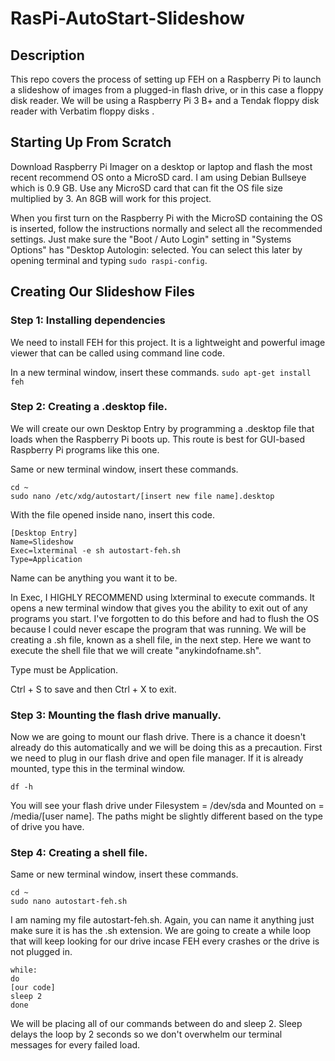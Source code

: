 # RasPi-AutoStart-Slideshow

## Description
This repo covers the process of setting up FEH on a Raspberry Pi to launch a slideshow of images from a plugged-in flash drive, or in this case a floppy disk reader. We will be using a Raspberry Pi 3 B+ and a Tendak floppy disk reader with Verbatim floppy disks .

## Starting Up From Scratch
Download Raspberry Pi Imager on a desktop or laptop and flash the most recent recommend OS onto a MicroSD card. I am using Debian Bullseye which is 0.9 GB. Use any MicroSD card that can fit the OS file size multiplied by 3. An 8GB will work for this project. 

When you first turn on the Raspberry Pi with the MicroSD containing the OS is inserted, follow the instructions normally and select all the recommended settings. Just make sure the "Boot / Auto Login" setting in "Systems Options" has "Desktop Autologin: selected. You can select this later by opening terminal and typing ```sudo raspi-config```.

## Creating Our Slideshow Files

### Step 1: Installing dependencies
We need to install FEH for this project. It is a lightweight and powerful image viewer that can be called using command line code. 

In a new terminal window, insert these commands.
```sudo apt-get install feh```

### Step 2: Creating a .desktop file.
We will create our own Desktop Entry by programming a .desktop file that loads when the Raspberry Pi boots up. This route is best for GUI-based Raspberry Pi programs like this one.

Same or new terminal window, insert these commands.
```
cd ~
sudo nano /etc/xdg/autostart/[insert new file name].desktop
```
With the file opened inside nano, insert this code.
```
[Desktop Entry]
Name=Slideshow
Exec=lxterminal -e sh autostart-feh.sh
Type=Application
```
Name can be anything you want it to be.

In Exec, I HIGHLY RECOMMEND using lxterminal to execute commands. It opens a new terminal window that gives you the ability to exit out of any programs you start. I've forgotten to do this before and had to flush the OS because I could never escape the program that was running. We will be creating a .sh file, known as a shell file, in the next step. Here we want to execute the shell file that we will create "anykindofname.sh".

Type must be Application.

Ctrl + S to save and then Ctrl + X to exit.

### Step 3: Mounting the flash drive manually.
Now we are going to mount our flash drive. There is a chance it doesn't already do this automatically and we will be doing this as a precaution. First we need to plug in our flash drive and open file manager. If it is already mounted, type this in the terminal window.
```
df -h
```
You will see your flash drive under Filesystem = /dev/sda and Mounted on = /media/[user name]. The paths might be slightly different based on the type of drive you have.

### Step 4: Creating a shell file.
Same or new terminal window, insert these commands.
```
cd ~
sudo nano autostart-feh.sh
```
I am naming my file autostart-feh.sh. Again, you can name it anything just make sure it is has the .sh extension.
We are going to create a while loop that will keep looking for our drive incase FEH every crashes or the drive is not plugged in.
```
while:
do
[our code]
sleep 2
done
```
We will be placing all of our commands between do and sleep 2. Sleep delays the loop by 2 seconds so we don't overwhelm our terminal messages for every failed load.
